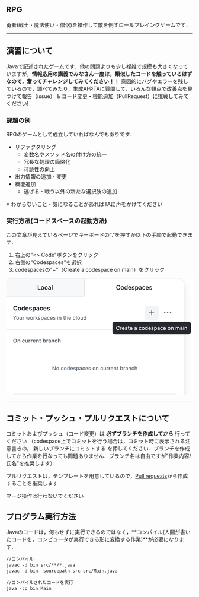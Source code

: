 ## RPG
勇者(戦士・魔法使い・僧侶)を操作して敵を倒すロールプレイングゲームです．

***

## 演習について
Javaで記述されたゲームです．他の問題よりも少し複雑で規模も大きくなっていますが，**情報応用の講義でみなさん一度は，類似したコードを触っているはずなので，奮ってチャレンジしてみてください！！**
意図的にバグやエラーを残しているので，調べてみたり，生成AIやTAに質問して，いろんな観点で改善点を見つけて報告（issue） & コード変更・機能追加（PullRequest）に挑戦してみてください!

### 課題の例
RPGのゲームとして成立していればなんでもありです．
- リファクタリング
  - 変数名やメソッド名の付け方の統一
  - 冗長な処理の簡略化
  - 可読性の向上
- 出力情報の追加・変更
- 機能追加
  - 逃げる・戦う以外の新たな選択肢の追加

※ わからないこと・気になることがあればTAに声をかけてください


### 実行方法(コードスペースの起動方法)
この文章が見えているページでキーボードの"."を押すか以下の手順で起動できます．
1. 右上の"<> Code"ボタンをクリック
2. 右側の"Codespaces"を選択
3. codespacesの"+"（Create a codespace on main）をクリック

![alt text](image.png)

***

## コミット・プッシュ・プルリクエストについて
コミットおよびプッシュ（コード変更）は **必ずブランチを作成してから** 行ってください
（codespace上でコミットを行う場合は，コミット時に表示される注意書きの， 新しいブランチにコミットする を押してください．ブランチを作成してから作業を行なっても問題ありません．ブランチ名は自由ですが"作業内容/氏名"を推奨します）

プルリクエストは，テンプレートを用意しているので，[Pull requeats](https://github.com/SocSEL-INFOseminar1-2025/rsp-game-go/pulls "rsp-game-go_pulls")から作成することを推奨します

マージ操作は行わないでください

## プログラム実行方法
Javaのコードは，何もせずに実行できるのではなく，**コンパイル(人間が書いたコードを，コンピュータが実行できる形に変換する作業)**が必要になります．
```
//コンパイル
javac -d bin src/**/*.java
javac -d bin -sourcepath src src/Main.java
```

```
//コンパイルされたコードを実行
java -cp bin Main
```